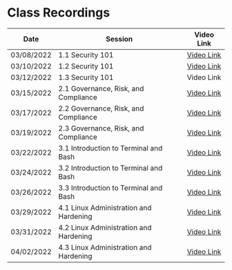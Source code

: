 # Class Recordings 

| Date | Session | Video Link | 
| -- | -- | -- | 
| 03/08/2022 | 1.1 Security 101 |[ Video Link](https://zoom.us/rec/play/t9JyVzwxQ8hdouH6tVECDs4CLIRwPWOvvaVoyeDCV4yWiA9wAN9Aq32cV-eLzl7xB9WIfFeUzP8YRQaB.nhe4T678LO2Jdkht?autoplay=true&startTime=1646782155000) |
| 03/10/2022 | 1.2 Security 101 | [Video Link](https://zoom.us/rec/play/BEWyAXagqEM_h9_chPeJ9TMhk3bd9909eKLVzSPrEx7X9Z2_rCRXehUT2TkFbC0QzFWngSBpNenbefDI.jcIL15CAN4zANZ1e?autoplay=true&startTime=1646955910000) | 
| 03/12/2022 | 1.3 Security 101 | Video Link | 
| 03/15/2022 | 2.1 Governance, Risk, and Compliance | [Video Link](https://zoom.us/rec/play/PbCoFUCZIKhfBCPAOOYE8xF9kj6suOjIF_IJDd7iSXGUVVrZVFTUUAPjWEj2fT94_9IG61SYPlPP4sRp.mk7osIN7lqu_iSUU?autoplay=true&startTime=1647384318000) | 
| 03/17/2022 | 2.2 Governance, Risk, and Compliance | [Video Link](https://zoom.us/rec/play/2jGkYsoaDL7dr4uzQy3ixEteXEPocs1MG2FsFa6SCvHO1gCZRjwofHFda4dPYIB7_WBi1kyDuygR9LPC.W17ypL5Ug-uI2s4I?autoplay=true&startTime=1647557137000) | 
| 03/19/2022 | 2.3 Governance, Risk, and Compliance | [Video Link](https://zoom.us/rec/play/05yYseajAzyfn1Lfr07SBIelTswqxkzNLbggqTcjQJpfK0zd0C7CK7SbgE34VKbLWOuVjA0Lk_-rzRFy.VoBLkoFL51kL_uTD?autoplay=true&startTime=1647699329000) | 
| 03/22/2022 | 3.1 Introduction to Terminal and Bash | [Video Link](https://zoom.us/rec/play/SwfIaLx0H8wAUUHJAjqkrSnBq73FMshb-YO6-o8ywC60l4DhQYreHb3wclD8RHnSHrGlpWvJoWp8SNzD.RC9fBILr170b3bQN?autoplay=true&startTime=1647989132000) | 
| 03/24/2022 | 3.2 Introduction to Terminal and Bash | [Video Link](https://zoom.us/rec/play/iXu59gofDDlaWDbfXgyzCZbLPYyYUi9DLSOjzKZR2-6_wt0lxPgXGB6dWSeDwOJREs_FLo93TIiMJcM8.LJCpU9k_S0LZACIQ?autoplay=true&startTime=1648161958000) | 
| 03/26/2022 | 3.3 Introduction to Terminal and Bash | [Video Link](https://zoom.us/rec/play/J15asWe6WPBF3nxUvnGmeIzQ7egBkPKtmuxaPZds0laZSP_gGE6kGRN4aklQEfp481mgom_4z96D8a9n.B8dGSq5y4T0OwP9d?autoplay=true&startTime=1648304159000) | 
| 03/29/2022 | 4.1 Linux Administration and Hardening | [Video Link](https://zoom.us/rec/play/QiMXyi802AwCTN92ocnnNiSVxhqDuzCtaZmiT01qDKs4tI9lRAKwSdac06619bEJUVM3oLly6IaE9hDW.yf7a_n07OSNgnc06?autoplay=true&startTime=1648593954000) | 
| 03/31/2022 | 4.2 Linux Administration and Hardening | [Video Link](https://zoom.us/rec/play/5kWozfUOD61rUpbyFxVhZxthY1nMRX16YT3BNtkucX1rWA1tBdbQlezI0o-ztbaXtzQYO9GDDlJAngYa.NEgY2nD9zfMM4Q2A?autoplay=true&startTime=1648766684000) | 
| 04/02/2022 | 4.3 Linux Administration and Hardening | [Video Link](https://zoom.us/rec/play/ixwcGbvwqMjiTWNFxx_nkFrhfHeI9KGkHowrBkqBrn_hKX8FCOhM_-OQ4IV6BQD2pL9DyECHNHf8SHQ.IdJXWnWZP2XKJ_YU?autoplay=true&startTime=1648908948000) | 
